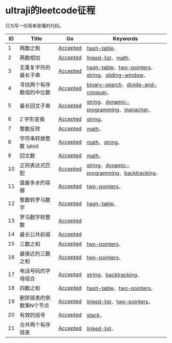# ultraji的leetcode征程

只为写一份简单易懂的代码。

| ID | Title | Go | Keywords |
| --- | --- | --- | --- |
|     1 | 两数之和 | [Accepted](src/1.两数之和.go) | [hash-table]( )、 |
|     2 | 两数相加 | [Accepted](src/2.两数相加.go) | [linked-list]( )、[math]( )、 |
|     3 | 无重复字符的最长子串 | [Accepted](src/3.无重复字符的最长子串.go) | [hash-table]( )、[two-pointers]( )、[string]( )、[sliding-window]( )、 |
|     4 | 寻找两个有序数组的中位数 | [Accepted](src/4.寻找两个有序数组的中位数.go) | [binary-search]( )、[divide-and-conquer]( )、 |
|     5 | 最长回文子串 | [Accepted](src/5.最长回文子串.go) | [string]( )、[dynamic-programming]( )、[manacher]( )、 |
|     6 | Z 字形变换 | [Accepted](src/6.z-字形变换.go) | [string]( )、 |
|     7 | 整数反转 | [Accepted](src/7.整数反转.go) | [math]( )、 |
|     8 | 字符串转换整数 (atoi) | [Accepted](src/8.字符串转换整数-atoi.go) | [math]( )、[string]( )、 |
|     9 | 回文数 | [Accepted](src/9.回文数.go) | [math]( )、 |
|    10 | 正则表达式匹配 | [Accepted](src/10.正则表达式匹配.go) | [string]( )、[dynamic-programming]( )、[backtracking]( )、 |
|    11 | 盛最多水的容器 | [Accepted](src/11.盛最多水的容器.go) | [two-pointers]( )、 |
|    12 | 整数转罗马数字 | [Accepted](src/12.整数转罗马数字.go) | [hash-table]( )、 |
|    13 | 罗马数字转整数 | [Accepted](src/13.罗马数字转整数.go) |  |
|    14 | 最长公共前缀 | [Accepted](src/14.最长公共前缀.go) |  |
|    15 | 三数之和 | [Accepted](src/15.三数之和.go) | [two-pointers]( )、 |
|    16 | 最接近的三数之和 | [Accepted](src/16.最接近的三数之和.go) | [two-pointers]( )、 |
|    17 | 电话号码的字母组合 | [Accepted](src/17.电话号码的字母组合.go) | [string]( )、[backtracking]( )、 |
|    18 | 四数之和 | [Accepted](src/18.四数之和.go) | [hash-table]( )、[two-pointers]( )、 |
|    19 | 删除链表的倒数第N个节点 | [Accepted](src/19.删除链表的倒数第n个节点.go) | [linked-list]( )、[two-pointers]( )、 |
|    20 | 有效的括号 | [Accepted](src/20.有效的括号.go) | [stack]( )、 |
|    21 | 合并两个有序链表 | [Accepted](src/21.合并两个有序链表.go) | [linked-list]( )、 |

